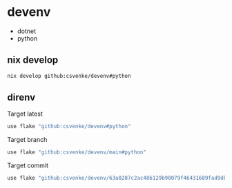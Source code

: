 # devenv

- dotnet
- python


## nix develop

```bash
nix develop github:csvenke/devenv#python
```

## direnv

Target latest

```sh
use flake "github:csvenke/devenv#python"
```

Target branch

```sh
use flake "github:csvenke/devenv/main#python"
```

Target commit

```sh
use flake "github:csvenke/devenv/63a0287c2ac486129b90079f46431689fad9dbd3#python"
```
